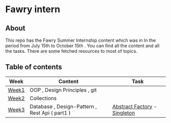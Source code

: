 # Fawry intern
## About 
This repo has the Fawry Summer Internship content which was in In the period from July 15th to October 15th . You can find all the content and all the tasks.
There are some fetched resources to most of topics. 
## Table of contents

| Week | Content | Task |
|-----------------|-----------------|-----------------|
| [Week1](https://github.com/eagledev-am/fawry-intern/tree/main/week1) | OOP , Design Principles , git |  |
| [Week2](https://github.com/eagledev-am/fawry-intern/tree/main/week2)  |Collections| |
| [Week3](https://github.com/eagledev-am/fawry-intern/tree/main/week3) |  Database , Design-Pattern , Rest Api ( part1  ) |[Abstract Factory](https://github.com/eagledev-am/fawry-intern/tree/main/week3/Task/AbstractFactoryTask) - [Singleton](https://github.com/eagledev-am/fawry-intern/tree/main/week3/Task/SingletonTask)|

